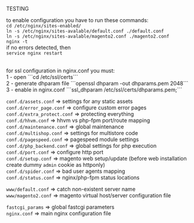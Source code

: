 TESTING<br/>

to enable configuration you have to run these commands:<br/>
```cd /etc/nginx/sites-enabled/```<br/>
```ln -s /etc/nginx/sites-avalable/default.conf ./default.conf```<br/>
```ln -s /etc/nginx/sites-avalable/magento2.conf ./magento2.conf```<br/>
```nginx -t```<br/>
if no errors detected, then<br/>
```service nginx restart```

<br/>
for ssl configuration in nginx.conf you must: <br/>
1 - open ```cd /etc/ssl/certs``` <br/>
2 - generate dhparam file ```openssl dhparam -out dhparams.pem 2048``` <br/>
3 - enable in nginx.conf ```ssl_dhparam /etc/ssl/certs/dhparams.pem;``` <br/>

```conf.d/assets.conf``` => settings for any static assets<br/>
```conf.d/error_page.conf``` => configure custom error pages<br/>
```conf.d/extra_protect.conf``` => protecting everything<br/>
```conf.d/hhvm.conf``` => hhvm vs php-fpm port/route mapping<br/>
```conf.d/maintenance.conf``` => global maintenance<br/>
```conf.d/multishop.conf``` => settings for multistore code<br/>
```conf.d/pagespeed.conf``` => pagespeed module settings<br/>
```conf.d/php_backend.conf``` => global settings for php execution<br/>
```conf.d/port.conf``` => configure http port<br/>
```conf.d/setup.conf``` => magento web setup/update (before web installation create dummy ```admin``` cookie as httponly)<br/>
```conf.d/spider.conf``` => bad user agents mapping<br/>
```conf.d/status.conf``` => nginx/php-fpm status locations<br/>

```www/default.conf``` => catch non-existent server name<br/>
```www/magento2.conf``` => magento virtual host/server configuration file<br/>

```fastcgi_params``` => global fastcgi parameters<br/>
```nginx.conf``` => main nginx configuration file<br/>
